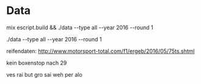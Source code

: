 # Data

mix escript.build && ./data --type all --year 2016 --round 1

./data --type all --year 2016 --round 1


reifendaten: http://www.motorsport-total.com/f1/ergeb/2016/05/75ts.shtml


kein boxenstop nach 29

ves
rai
but
gro
sai
weh
per
alo

